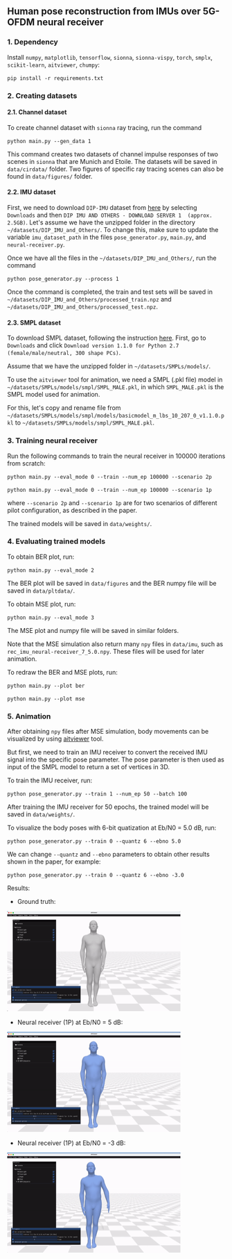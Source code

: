 ## Human pose reconstruction from IMUs over 5G-OFDM neural receiver

### 1. Dependency
Install `numpy`, `matplotlib`, `tensorflow`, `sionna`, `sionna-vispy`, `torch`, `smplx`, `scikit-learn`, `aitviewer`, `chumpy`:

```
pip install -r requirements.txt
```

### 2. Creating datasets

#### 2.1. Channel dataset
To create channel dataset with `sionna` ray tracing, run the command

```
python main.py --gen_data 1
```
This command creates two datasets of channel impulse responses of two scenes in
`sionna` that are Munich and Etoile. The datasets will be saved in `data/cirdata/` folder.
Two figures of specific ray tracing scenes can also be found in `data/figures/` folder.

#### 2.2. IMU dataset
First, we need to download `DIP-IMU` dataset from [here](https://dip.is.tuebingen.mpg.de/) by selecting `Downloads` and then `DIP IMU AND OTHERS - DOWNLOAD SERVER 1  (approx. 2.5GB)`.
Let's assume we have the unzipped folder in the directory `~/datasets/DIP_IMU_and_Others/`. To change this, make sure to update the variable `imu_dataset_path` in the files `pose_generator.py`, `main.py`, and `neural-receiver.py`.

Once we have all the files in the `~/datasets/DIP_IMU_and_Others/`, run the command

```
python pose_generator.py --process 1
```
Once the command is completed, the train and test sets will be saved in `~/datasets/DIP_IMU_and_Others/processed_train.npz` and `~/datasets/DIP_IMU_and_Others/processed_test.npz`.

#### 2.3. SMPL dataset
To download SMPL dataset, following the instruction [here](https://smpl.is.tue.mpg.de/). First, go to `Downloads` and click `Download version 1.1.0 for Python 2.7 (female/male/neutral, 300 shape PCs)`.

Assume that we have the unzipped folder in `~/datasets/SMPLs/models/`. 

To use the `aitviewer` tool for animation, we need a SMPL (.pkl file) model in `~/datasets/SMPLs/models/smpl/SMPL_MALE.pkl`, in which `SMPL_MALE.pkl` is the SMPL model
used for animation. 

For this, let's copy and rename file from `~/datasets/SMPLs/models/smpl/models/basicmodel_m_lbs_10_207_0_v1.1.0.pkl` to `~/datasets/SMPLs/models/smpl/SMPL_MALE.pkl`.

### 3. Training neural receiver
Run the following commands to train the neural receiver in 100000 iterations from scratch:
```
python main.py --eval_mode 0 --train --num_ep 100000 --scenario 2p
```
```
python main.py --eval_mode 0 --train --num_ep 100000 --scenario 1p
```
where `--scenario 2p` and `--scenario 1p` are for two scenarios of different pilot configuration, as described in the paper.

The trained models will be saved in `data/weights/`.

### 4. Evaluating trained models
To obtain BER plot, run:
```
python main.py --eval_mode 2
```
The BER plot will be saved in `data/figures` and the BER numpy file will be saved in `data/pltdata/`.

To obtain MSE plot, run:
```
python main.py --eval_mode 3
```
The MSE plot and numpy file will be saved in similar folders. 

Note that the MSE simulation also return many `npy` files in `data/imu`, such as `rec_imu_neural-receiver_7_5.0.npy`. These files will be used for later animation.

To redraw the BER and MSE plots, run:
```
python main.py --plot ber
```
```
python main.py --plot mse
```

### 5. Animation 
After obtaining `npy` files after MSE simulation, body movements can be visualized by using [aitviewer](https://github.com/eth-ait/aitviewer) tool.

But first, we need to train an IMU receiver to convert the received IMU signal into the specific pose parameter. The pose parameter is then used as input of the SMPL model to return a set of vertices in 3D.

To train the IMU receiver, run:
```
python pose_generator.py --train 1 --num_ep 50 --batch 100
```
After training the IMU receiver for 50 epochs, the trained model will be saved in `data/weights/`.

To visualize the body poses with 6-bit quatization at Eb/N0 = 5.0 dB, run:
```
python pose_generator.py --train 0 --quantz 6 --ebno 5.0
```

We can change `--quantz` and `--ebno` parameters to obtain other results shown in the paper, for example:
```
python pose_generator.py --train 0 --quantz 6 --ebno -3.0
```

Results:

 - Ground truth:

<img src="assets/gt-pose.gif" width="400" height="230" />

 - Neural receiver (1P) at Eb/N0 = 5 dB:

 <img src="assets/5db-pose.gif" width="400" height="230" />

  - Neural receiver (1P) at Eb/N0 = -3 dB:
  
 <img src="assets/-3db-pose.gif" width="400" height="230" />

 